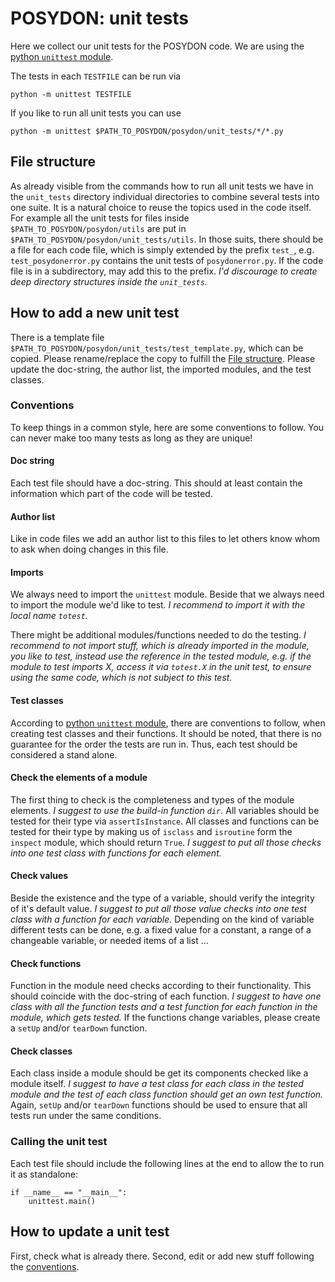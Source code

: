 # POSYDON: unit tests

Here we collect our unit tests for the POSYDON code. We are using the [python `unittest` module](https://docs.python.org/3/library/unittest.html).

The tests in each `TESTFILE` can be run via

    python -m unittest TESTFILE

If you like to run all unit tests you can use

    python -m unittest $PATH_TO_POSYDON/posydon/unit_tests/*/*.py

## File structure

As already visible from the commands how to run all unit tests we have in the `unit_tests` directory individual directories to combine several tests into one suite. It is a natural choice to reuse the topics used in the code itself. For example all the unit tests for files inside `$PATH_TO_POSYDON/posydon/utils` are put in `$PATH_TO_POSYDON/posydon/unit_tests/utils`. In those suits, there should be a file for each code file, which is simply extended by the prefix `test_`, e.g. `test_posydonerror.py` contains the unit tests of `posydonerror.py`. If the code file is in a subdirectory, may add this to the prefix. *I'd discourage to create deep directory structures inside the `unit_tests`.*

## How to add a new unit test

There is a template file `$PATH_TO_POSYDON/posydon/unit_tests/test_template.py`, which can be copied. Please rename/replace the copy to fulfill the [File structure](#file-structure). Please update the doc-string, the author list, the imported modules, and the test classes.

### Conventions

To keep things in a common style, here are some conventions to follow. You can never make too many tests as long as they are unique!

#### Doc string

Each test file should have a doc-string. This should at least contain the information which part of the code will be tested.

#### Author list

Like in code files we add an author list to this files to let others know whom to ask when doing changes in this file.

#### Imports

We always need to import the `unittest` module. Beside that we always need to import the module we'd like to test. *I recommend to import it with the local name `totest`.*

There might be additional modules/functions needed to do the testing. *I recommend to not import stuff, which is already imported in the module, you like to test, instead use the reference in the tested module, e.g. if the module to test imports X, access it via `totest.X` in the unit test, to ensure using the same code, which is not subject to this test.*

#### Test classes

According to [python `unittest` module](https://docs.python.org/3/library/unittest.html), there are conventions to follow, when creating test classes and their functions. It should be noted, that there is no guarantee for the order the tests are run in. Thus, each test should be considered a stand alone.

#### Check the elements of a module

The first thing to check is the completeness and types of the module elements. *I suggest to use the build-in function `dir`.* All variables should be tested for their type via `assertIsInstance`. All classes and functions can be tested for their type by making us of `isclass` and `isroutine` form the `inspect` module, which should return `True`. *I suggest to put all those checks into one test class with functions for each element.*

#### Check values

Beside the existence and the type of a variable, should verify the integrity of it's default value. *I suggest to put all those value checks into one test class with a function for each variable.*  Depending on the kind of variable different tests can be done, e.g. a fixed value for a constant, a range of a changeable variable, or needed items of a list ...

#### Check functions

Function in the module need checks according to their functionality. This should coincide with the doc-string of each function. *I suggest to have one class with all the function tests and a test function for each function in the module, which gets tested.* If the functions change variables, please create a `setUp` and/or `tearDown` function.

#### Check classes

Each class inside a module should be get its components checked like a module itself. *I suggest to have a test class for each class in the tested module and the test of each class function should get an own test function.* Again, `setUp` and/or `tearDown` functions should be used to ensure that all tests run under the same conditions.

### Calling the unit test

Each test file should include the following lines at the end to allow the to run it as standalone:

    if __name__ == "__main__":
        unittest.main()

## How to update a unit test

First, check what is already there. Second, edit or add new stuff following the [conventions](#conventions).